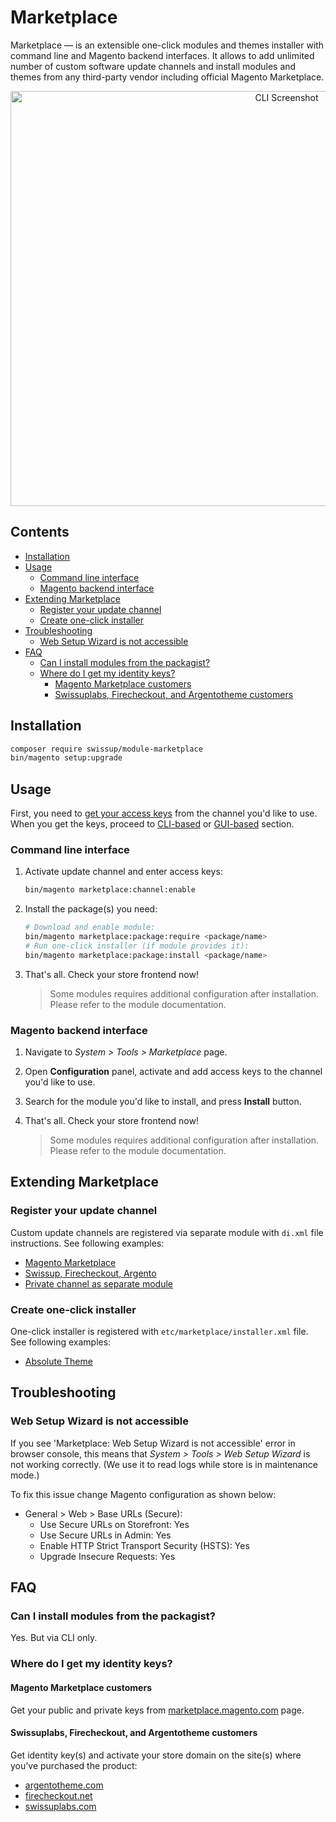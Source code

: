 # Marketplace

Marketplace — is an extensible one-click modules and themes installer with command
line and Magento backend interfaces.
It allows to add unlimited number of custom software update channels and install
modules and themes from any third-party vendor including official Magento
Marketplace.

<p align="center">
    <img alt="CLI Screenshot"
        width="868px"
        height="664px"
        src="https://docs.swissuplabs.com/images/m2/marketplace/cli.png?v=1"
        srcset="https://docs.swissuplabs.com/images/m2/marketplace/cli.png?v=1 1x,
                https://docs.swissuplabs.com/images/m2/marketplace/cli@2x.png?v=1 2x"
    />
</p>

## Contents

<!-- MarkdownTOC autolink="true" -->

- [Installation](#installation)
- [Usage](#usage)
    - [Command line interface](#command-line-interface)
    - [Magento backend interface](#magento-backend-interface)
- [Extending Marketplace](#extending-marketplace)
    - [Register your update channel](#register-your-update-channel)
    - [Create one-click installer](#create-one-click-installer)
- [Troubleshooting](#troubleshooting)
    - [Web Setup Wizard is not accessible](#web-setup-wizard-is-not-accessible)
- [FAQ](#faq)
    - [Can I install modules from the packagist?](#can-i-install-modules-from-the-packagist)
    - [Where do I get my identity keys?](#where-do-i-get-my-identity-keys)
        - [Magento Marketplace customers](#magento-marketplace-customers)
        - [Swissuplabs, Firecheckout, and Argentotheme customers](#swissuplabs-firecheckout-and-argentotheme-customers)

<!-- /MarkdownTOC -->

## Installation

```bash
composer require swissup/module-marketplace
bin/magento setup:upgrade
```

## Usage

First, you need to [get your access keys](#where-do-i-get-my-identity-keys)
from the channel you'd like to use. When you get the keys, proceed to
[CLI-based](#command-line-interface) or [GUI-based](#magento-backend-interface)
section.

### Command line interface

 1. Activate update channel and enter access keys:

    ```bash
    bin/magento marketplace:channel:enable
    ```

 2. Install the package(s) you need:

    ```bash
    # Download and enable module:
    bin/magento marketplace:package:require <package/name>
    # Run one-click installer (if module provides it):
    bin/magento marketplace:package:install <package/name>
    ```

 3. That's all. Check your store frontend now!

    > Some modules requires additional configuration after installation.
    > Please refer to the module documentation.

### Magento backend interface

 1. Navigate to _System > Tools > Marketplace_ page.
 2. Open **Configuration** panel, activate and add access keys to the
    channel you'd like to use.
 2. Search for the module you'd like to install, and press **Install** button.
 3. That's all. Check your store frontend now!

    > Some modules requires additional configuration after installation.
    > Please refer to the module documentation.

## Extending Marketplace

### Register your update channel

Custom update channels are registered via separate module with `di.xml` file
instructions. See following examples:

 - [Magento Marketplace](https://github.com/swissup/module-marketplace/blob/master/etc/di.xml#L73-L109)
 - [Swissup, Firecheckout, Argento](https://github.com/swissup/module-marketplace/blob/master/etc/di.xml#L111-L151)
 - [Private channel as separate module](https://github.com/swissup/module-marketplace-channel-github)

### Create one-click installer

One-click installer is registered with `etc/marketplace/installer.xml` file.
See following examples:

 - [Absolute Theme](https://github.com/swissup/theme-frontend-absolute/blob/master/etc/marketplace/installer.xml)

## Troubleshooting

### Web Setup Wizard is not accessible

If you see 'Marketplace: Web Setup Wizard is not accessible' error in browser
console, this means that _System > Tools > Web Setup Wizard_ is not working correctly.
(We use it to read logs while store is in maintenance mode.)

To fix this issue change Magento configuration as shown below:

 -  General > Web > Base URLs (Secure):
    -   Use Secure URLs on Storefront: Yes
    -   Use Secure URLs in Admin: Yes
    -   Enable HTTP Strict Transport Security (HSTS): Yes
    -   Upgrade Insecure Requests: Yes

## FAQ

### Can I install modules from the packagist?

Yes. But via CLI only.

### Where do I get my identity keys?

#### Magento Marketplace customers

Get your public and private keys from
[marketplace.magento.com](https://marketplace.magento.com/customer/accessKeys/)
page.

#### Swissuplabs, Firecheckout, and Argentotheme customers

Get identity key(s) and activate your store domain on the site(s) where you’ve
purchased the product:

 -  [argentotheme.com](https://argentotheme.com/license/customer/activation/)
 -  [firecheckout.net](https://firecheckout.net/license/customer/activation/)
 -  [swissuplabs.com](https://swissuplabs.com/license/customer/activation/)
